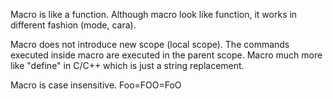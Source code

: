 Macro is like a function. 
Although macro look like function, it works in different fashion (mode, cara).

Macro does not introduce new scope (local scope). 
The commands executed inside macro are executed in the parent scope. 
Macro much more like "define" in C/C++ which is just a string replacement.

Macro is case insensitive.
Foo=FOO=FoO